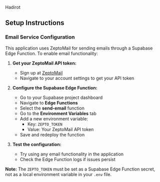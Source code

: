 Hadirot

## Setup Instructions

### Email Service Configuration

This application uses ZeptoMail for sending emails through a Supabase Edge Function. To enable email functionality:

1. **Get your ZeptoMail API token:**
   - Sign up at [ZeptoMail](https://www.zoho.com/zeptomail/)
   - Navigate to your account settings to get your API token

2. **Configure the Supabase Edge Function:**
   - Go to your Supabase project dashboard
   - Navigate to **Edge Functions**
   - Select the **send-email** function
   - Go to the **Environment Variables** tab
   - Add a new environment variable:
     - Key: `ZEPTO_TOKEN`
     - Value: Your ZeptoMail API token
   - Save and redeploy the function

3. **Test the configuration:**
   - Try using any email functionality in the application
   - Check the Edge Function logs if issues persist

**Note:** The `ZEPTO_TOKEN` must be set as a Supabase Edge Function secret, not as a local environment variable in your `.env` file.